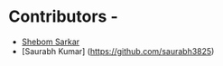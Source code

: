 # Contributors -
- [Shebom Sarkar](https://github.com/shebom640)
- [Saurabh Kumar] (https://github.com/saurabh3825)